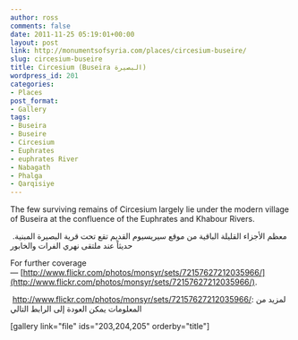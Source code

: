```yaml
---
author: ross
comments: false
date: 2011-11-25 05:19:01+00:00
layout: post
link: http://monumentsofsyria.com/places/circesium-buseire/
slug: circesium-buseire
title: Circesium (Buseira البصيرة)
wordpress_id: 201
categories:
- Places
post_format:
- Gallery
tags:
- Buseira
- Buseire
- Circesium
- Euphrates
- euphrates River
- Nabagath
- Phalga
- Qarqisiye
---
```


The few surviving remains of Circesium largely lie under the modern village of Buseira at the confluence of the Euphrates and Khabour Rivers.


 .معظم الأجزاء القليلة الباقية من موقع سيريسيوم القديم تقع تحت قرية البصيرة المبنية حديثاً عند ملتقى نهري الفرات والخابور


For further coverage — [http://www.flickr.com/photos/monsyr/sets/72157627212035966/](http://www.flickr.com/photos/monsyr/sets/72157627212035966/).


 http://www.flickr.com/photos/monsyr/sets/72157627212035966/: لمزيد من المعلومات يمكن العودة إلى الرابط التالي


[gallery link="file" ids="203,204,205" orderby="title"]
